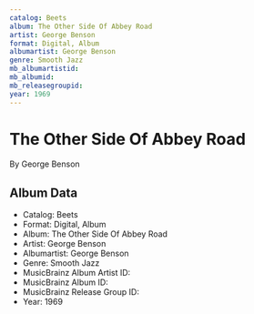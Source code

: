 ```yaml
---
catalog: Beets
album: The Other Side Of Abbey Road
artist: George Benson
format: Digital, Album
albumartist: George Benson
genre: Smooth Jazz
mb_albumartistid: 
mb_albumid: 
mb_releasegroupid: 
year: 1969
---
```


# The Other Side Of Abbey Road

By George Benson

## Album Data

- Catalog: Beets
- Format: Digital, Album
- Album: The Other Side Of Abbey Road
- Artist: George Benson
- Albumartist: George Benson
- Genre: Smooth Jazz
- MusicBrainz Album Artist ID: 
- MusicBrainz Album ID: 
- MusicBrainz Release Group ID: 
- Year: 1969

